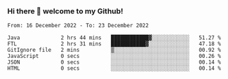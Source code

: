 ### Hi there 👋 welcome to my Github! 

<!--START_SECTION:waka-->

```text
From: 16 December 2022 - To: 23 December 2022

Java             2 hrs 44 mins   ████████████▓░░░░░░░░░░░░   51.27 %
FTL              2 hrs 31 mins   ███████████▓░░░░░░░░░░░░░   47.18 %
GitIgnore file   2 mins          ▒░░░░░░░░░░░░░░░░░░░░░░░░   00.92 %
JavaScript       0 secs          ░░░░░░░░░░░░░░░░░░░░░░░░░   00.26 %
JSON             0 secs          ░░░░░░░░░░░░░░░░░░░░░░░░░   00.14 %
HTML             0 secs          ░░░░░░░░░░░░░░░░░░░░░░░░░   00.14 %
```

<!--END_SECTION:waka-->
